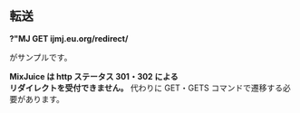 ## 転送

**?"MJ GET ijmj.eu.org/redirect/**

がサンプルです。

**MixJuice は http ステータス 301・302 による**<br>
**リダイレクトを受付できません。**
代わりに GET・GETS コマンドで遷移する必要があります。
